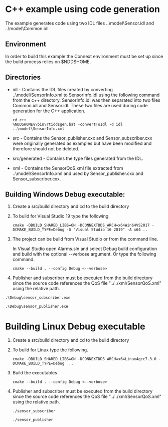 # C++ example using code generation
The example generates code using two IDL files ..\model\Sensor.idl and ..\model\Common.idl

## Environment
In order to build this example the Connext environment must be set up since the build process relies on $NDDSHOME.

## Directories

- idl - Contains the IDL files created by converting ..\model\SensorInfo.xml to SensorInfo.idl using the following command from the c++ directory. SensorInfo.idl was then separated into two files Common.idl and Sensor.idl. These two files are used during code generation for the C++ application. 

    ```
    cd c++
    %NDDSHOME%\bin\rtiddsgen.bat -convertToIdl -d idl ..\model\SensorInfo.xml
    ```

- src - Contains the Sensor_publisher.cxx and Sensor_subscriber.cxx were originally generated as examples but have been modified and therefore should not be deleted.

- src/generated - Contains the type files generated from the IDL.

- xml - Contains the SensorQoS.xml file extracted from ..\model\SensorInfo.xml and used by Sensor_publisher.cxx and Sensor_subscriber.cxx.  

## Building Windows Debug executable:

1. Create a src/build directory and cd to the build directory

2. To build for Visual Studio 19 type the following.
    ```
    cmake -DBUILD_SHARED_LIBS=ON -DCONNEXTDDS_ARCH=x64Win64VS2017 -DCMAKE_BUILD_TYPE=Debug -G "Visual Studio 16 2019" -A x64 ..
    ```

3. The project can be build from Visual Studio or from the command line.

    In Visual Studio open Alarms.sln and select Debug build configuration and build with the optional --verbose argument.
    Or type the following command.
    ```
    cmake --build . --config Debug <--verbose>
    ```

4. Publisher and subscriber must be executed from the build directory since the source code references the QoS file "../../xml/SensorQoS.xml" using the relative path.

```.\Debug\sensor_subscriber.exe```

```.\Debug\sensor_publisher.exe```

# Building Linux Debug executable

1. Create a src/build directory and cd to the build directory

2. To build for Linux type the following.
    ```
    cmake -DBUILD_SHARED_LIBS=ON -DCONNEXTDDS_ARCH=x64Linux4gcc7.3.0 -DCMAKE_BUILD_TYPE=Debug  ..
    ```

3. Build the executables

    ```
    cmake --build . --config Debug <--verbose>
    ```
4. Publisher and subscriber must be executed from the build directory since the source code references the QoS file "../../xml/SensorQoS.xml" using the relative path.

    ```./sensor_subscriber```

    ```./sensor_publisher```


